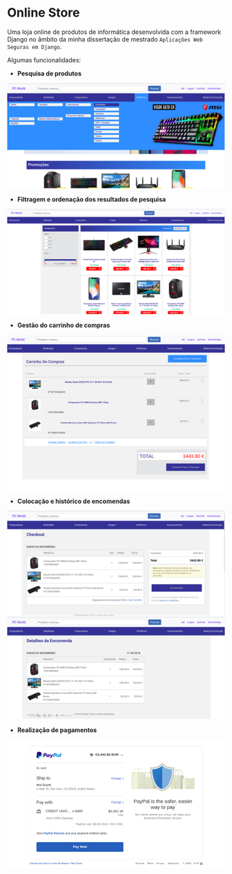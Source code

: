 # Online Store

Uma loja online de produtos de informática desenvolvida com a framework Django no âmbito da minha dissertação de mestrado `Aplicações Web Seguras em Django`.



 Algumas funcionalidades:

* **Pesquisa de produtos**

![Pesquisa de produtos](screenshots/pesquisar_categoria_UI.png?raw=true "Pesquisa de produtos")

* **Filtragem e ordenação dos resultados de pesquisa**

![Filtragem e ordenação dos resultados de pesquisa](screenshots/aplicar_filtros_UI.png?raw=true "Filtragem e ordenação de resultados de pesquisa")

* **Gestão do carrinho de compras**

![Gestão do carrinho de compras](screenshots/visualizar_carrinho.png?raw=true "Gerir carrinho de compras")

* **Colocação e histórico de encomendas**

![Colocação e histórico de encomendas](screenshots/ResumoEncomenda.png?raw=true "Colocação de encomenda")
![Colocação e histórico de encomendas](screenshots/DetalhesEncomenda.png?raw=true "Histórico/Detalhes de uma encomenda")

* **Realização de pagamentos**

![Realização de pagamentos](screenshots/PaymentDetails.png?raw=true "Realizar pagamento da encomenda")
